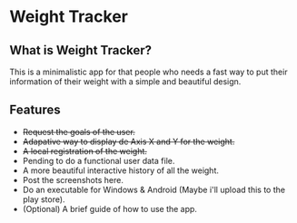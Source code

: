 # Weight Tracker
## What is Weight Tracker?
This is a minimalistic app for that people who needs a fast way to put their information of their weight with a simple and beautiful design.

## Features
- ~~Request the goals of the user.~~
- ~~Adapative way to display de Axis X and Y for the weight.~~
- ~~A local registration of the weight.~~
- Pending to do a functional user data file.
- A more beautiful interactive history of all the weight.
- Post the screenshots here.
- Do an executable for Windows & Android (Maybe i'll upload this to the play store).
- (Optional) A brief guide of how to use the app.